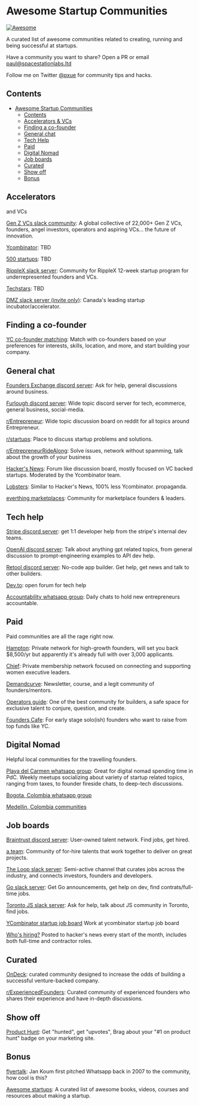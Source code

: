 # Awesome Startup Communities
[![Awesome](https://cdn.rawgit.com/sindresorhus/awesome/d7305f38d29fed78fa85652e3a63e154dd8e8829/media/badge.svg)](https://github.com/sindresorhus/awesome)

A curated list of awesome communities related to creating, running and being successful at startups.

Have a community you want to share? Open a PR or email paul@spacestationlabs.ltd

Follow me on Twitter [@pxue](https://x.com/pxue) for community tips and hacks.

## Contents
- [Awesome Startup Communities](#awesome-startup)
  - [Contents](#contents)
  - [Accelerators & VCs](#accelerators)
  - [Finding a co-founder](#finding-a-co-founder)
  - [General chat](#general-chat)
  - [Tech Help](#tech-help)
  - [Paid](#paid)
  - [Digital Nomad](#digital-nomad)
  - [Job boards](#job-boards)
  - [Curated](#curated)
  - [Show off](#show-off)
  - [Bonus](#bonus)

## Accelerators

and VCs

[Gen Z VCs slack community](https://genz-vcs.slack.com/join/shared_invite/zt-1ssip30sw-a0C25NtBxdeS12PqBq1v9g#): A global collective of 22,000+ Gen Z VCs, founders, angel investors, operators and aspiring VCs… the future of innovation.

[Ycombinator](#): TBD

[500 startups](#): TBD

[RippleX slack
server](https://join.slack.com/t/ripplexfellow-nwv3104/shared_invite/zt-1t05yh5c1-C~piTUdk4fb3Ch3olVtu7w):
Community for RippleX 12-week startup program for underrepresented founders and
VCs.

[Techstars](#): TBD

[DMZ slack server (invite only)](https://dmzcommunity.slack.com/): Canada's leading startup incubator/accelerator.

## Finding a co-founder

[YC co-founder matching](https://www.ycombinator.com/cofounder-matching): Match with co-founders based on your preferences for interests, skills, location, and more, and start building your company.

## General chat

[Founders Exchange discord server](https://discord.gg/hKhFchvW): Ask for help,
general discussions around business.

[Furlough discord server](https://discord.gg/furlough): Wide topic discord
server for tech, ecommerce, general business, social-media.

[r/Entrepreneur](https://www.reddit.com/r/Entrepreneur): Wide topic discussion
board on reddit for all topics around Entrepreneur.

[r/startups](https://www.reddit.com/r/startups/): Place to discuss startup
problems and solutions.

[r/EntrepreneurRideAlong](https://www.reddit.com/r/EntrepreneurRideAlong/):
Solve issues, network without spamming, talk about the growth of your business

[Hacker's News](https://news.ycombinator.com): Forum like discussion board,
mostly focused on VC backed startups. Moderated by the Ycombinator team.

[Lobsters](https://lobste.rs/): Similar to Hacker's News, 100% less Ycombinator.
propaganda.

[everthing marketplaces](https://www.everythingmarketplaces.com/): Community for marketplace founders & leaders.

## Tech help

[Stripe discord server](https://discord.gg/stripe): get 1:1 developer help from
the stripe's internal dev teams.

[OpenAI discord server](https://discord.gg/openai): Talk about anything gpt
related topics, from general discussion to prompt-engineering examples to API
dev help.

[Retool discord server](https://discord.com/invite/aEHwpVd7yF): No-code app
builder. Get help, get news and talk to other builders.

[Dev.to](https://dev.to/): open forum for tech help

[Accountability whatsapp group](https://chat.whatsapp.com/HkdI4sYj4HKKCQt2zTR975): Daily chats to hold new entrepreneurs accountable.

## Paid

Paid communities are all the rage right now.

[Hampton](https://www.joinhampton.com/): Private network for high-growth founders, will set you back $8,500/yr but apparently it's already full with over 3,000 applicants.

[Chief](https://chief.com/): Private membership network focused on connecting and supporting women executive leaders.

[Demandcurve](https://www.demandcurve.com/): Newsletter, course, and a legit community of founders/mentors.

[Operators guide](https://operators-guild.com/): One of the best community for builders, a safe space for exclusive talent to conjure, question, and create.

[Founders Cafe](https://founderscafe.io): For early stage solo(ish) founders who want to raise from top funds like YC.

## Digital Nomad

Helpful local communities for the travelling founders.

[Playa del Carmen whatsapp
group](https://chat.whatsapp.com/CPrbArhQWAX0nIQyG38OWJ): Great for digital
nomad spending time in PdC. Weekly meetups socializing about variety of startup
related topics, ranging from taxes, to founder fireside chats, to deep-tech
discussions.

[Bogota, Colombia whatsapp group](https://chat.whatsapp.com/K4ZmeuXfUQcJ46E4DKa6z1)

[Medellin, Colombia communities](http://mdecommunity.com/)

## Job boards

[Braintrust discord server](https://discord.gg/braintrust): User-owned talent
network. Find jobs, get hired.

[a.team](https://www.a.team/): Community of for-hire talents that work together
to deliver on great projects.

[The Loop slack
server](https://join.slack.com/t/theloop-h2r1102/shared_invite/zt-1su97yig3-me81nKZS~F9CYfnRTigATw):
Semi-active channel that curates jobs across the industry, and connects
investors, founders and developers.

[Go slack
server](https://join.slack.com/t/gophers/shared_invite/zt-1t56znkog-3qC6F4~~yEIg1R0WBhwspg):
Get Go announcements, get help on dev, find contrats/full-time jobs.

[Toronto JS slack
server](https://join.slack.com/t/torontojs/shared_invite/zt-1t041oxjl-atPnwJxbCsEfmYNofCNhtQ):
Ask for help, talk about JS community in Toronto, find jobs.

[YCombinator startup job board](https://www.ycombinator.com/jobs)
Work at ycombinator startup job board

[Who's hiring?](https://hnhiring.com/)
Posted to hacker's news every start of the month, includes both full-time and contractor roles.

## Curated

[OnDeck](https://www.beondeck.com/): curated community designed to increase the odds of building a successful venture-backed company.

[r/ExperiencedFounders](https://www.reddit.com/r/ExperiencedFounders/): Curated
community of experienced founders who shares their experience and have in-depth
discussions.

## Show off

[Product Hunt](https://www.producthunt.com/): Get "hunted", get "upvotes",
Brag about your "#1 on product hunt" badge on your marketing site.

## Bonus

[flyertalk](https://www.flyertalk.com/forum/travel-technology/952359-thoughts-about-my-free-iphone-app-whatsapp.html):
Jan Koum first pitched Whatsapp back in 2007 to the community, how cool is this?

[Awesome startups](https://github.com/KrishMunot/awesome-startup): A curated list of awesome books, videos, courses and resources about making a startup.
